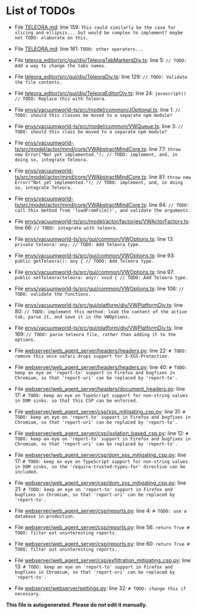 # List of TODOs

* File [TELEORA.md](/TELEORA.md): line 159: `This could similarly be the case for slicing and ellipsis... but would be complex to implement? maybe not TODO: elaborate on this.`

* File [TELEORA.md](/TELEORA.md): line 161: `TODO: other operators...`

* File [teleora_editor/src/gui/div/TeleoraTabMarkersDiv.ts](/teleora_editor/src/gui/div/TeleoraTabMarkersDiv.ts): line 5: `// TODO: Add a way to change the tabs names.`

* File [teleora_editor/src/gui/div/TeleoraDiv.ts](/teleora_editor/src/gui/div/TeleoraDiv.ts): line 129: `// TODO: Validate the file contents.`

* File [teleora_editor/src/gui/div/TeleoraEditorDiv.ts](/teleora_editor/src/gui/div/TeleoraEditorDiv.ts): line 24: `javascript() // TODO: Replace this with Teleora.`

* File [envs/vacuumworld-ts/src/model/common/JOptional.ts](/envs/vacuumworld-ts/src/model/common/JOptional.ts): line 1: `// TODO: should this classes be moved to a separate npm module?`

* File [envs/vacuumworld-ts/src/model/common/VWQueue.ts](/envs/vacuumworld-ts/src/model/common/VWQueue.ts): line 3: `// TODO: should this class be moved to a separate npm module?`

* File [envs/vacuumworld-ts/src/model/actor/mind/core/VWAbstractMindCore.ts](/envs/vacuumworld-ts/src/model/actor/mind/core/VWAbstractMindCore.ts): line 77: `throw new Error("Not yet implemented."); // TODO: implement, and, in doing so, integrate Teleora.`

* File [envs/vacuumworld-ts/src/model/actor/mind/core/VWAbstractMindCore.ts](/envs/vacuumworld-ts/src/model/actor/mind/core/VWAbstractMindCore.ts): line 81: `throw new Error("Not yet implemented."); // TODO: implement, and, in doing so, integrate Teleora.`

* File [envs/vacuumworld-ts/src/model/actor/mind/core/VWAbstractMindCore.ts](/envs/vacuumworld-ts/src/model/actor/mind/core/VWAbstractMindCore.ts): line 84: `// TODO: call this method from 'loadFromFile()', and validate the arguments.`

* File [envs/vacuumworld-ts/src/model/actor/factories/VWActorFactory.ts](/envs/vacuumworld-ts/src/model/actor/factories/VWActorFactory.ts): line 66: `// TODO: integrate with teleora.`

* File [envs/vacuumworld-ts/src/gui/common/VWOptions.ts](/envs/vacuumworld-ts/src/gui/common/VWOptions.ts): line 13: `private teleora: any; // TODO: Add Teleora type.`

* File [envs/vacuumworld-ts/src/gui/common/VWOptions.ts](/envs/vacuumworld-ts/src/gui/common/VWOptions.ts): line 93: `public getTeleora(): any { // TODO: Add Teleora type.`

* File [envs/vacuumworld-ts/src/gui/common/VWOptions.ts](/envs/vacuumworld-ts/src/gui/common/VWOptions.ts): line 97: `public setTeleora(teleora: any): void { // TODO: Add Teleora type.`

* File [envs/vacuumworld-ts/src/gui/common/VWOptions.ts](/envs/vacuumworld-ts/src/gui/common/VWOptions.ts): line 106: `// TODO: validate the functions.`

* File [envs/vacuumworld-ts/src/gui/platform/div/VWPlatformDiv.ts](/envs/vacuumworld-ts/src/gui/platform/div/VWPlatformDiv.ts): line 80: `// TODO: implement this method: load the content of the active tab, parse it, and save it in the VWOptions.`

* File [envs/vacuumworld-ts/src/gui/platform/div/VWPlatformDiv.ts](/envs/vacuumworld-ts/src/gui/platform/div/VWPlatformDiv.ts): line 169: `// TODO: parse teleora file, rather than adding it to the options.`

* File [webserver/web_agent_server/headers/headers.py](/webserver/web_agent_server/headers/headers.py): line 22: `# TODO: remove this once safari drops support for X-XSS-Protection.`

* File [webserver/web_agent_server/headers/headers.py](/webserver/web_agent_server/headers/headers.py): line 40: `# TODO: keep an eye on 'report-to' support in Firefox and bugfixes in Chromium, so that 'report-uri' can be replaced by 'report-to'.`

* File [webserver/web_agent_server/headers/document_headers.py](/webserver/web_agent_server/headers/document_headers.py): line 17: `# TODO: keep an eye on TypeScript support for non-string values in DOM sinks. so that this CSP can be enforced.`

* File [webserver/web_agent_server/csp/xss_mitigating_csp.py](/webserver/web_agent_server/csp/xss_mitigating_csp.py): line 31: `# TODO: keep an eye on 'report-to' support in Firefox and bugfixes in Chromium, so that 'report-uri' can be replaced by 'report-to'.`

* File [webserver/web_agent_server/csp/isolation_based_csp.py](/webserver/web_agent_server/csp/isolation_based_csp.py): line 12: `# TODO: keep an eye on 'report-to' support in Firefox and bugfixes in Chromium, so that 'report-uri' can be replaced by 'report-to'.`

* File [webserver/web_agent_server/csp/dom_xss_mitigating_csp.py](/webserver/web_agent_server/csp/dom_xss_mitigating_csp.py): line 17: `# TODO: keep an eye on TypeScript support for non-string values in DOM sinks, so the 'require-trusted-types-for' directive can be included.`

* File [webserver/web_agent_server/csp/dom_xss_mitigating_csp.py](/webserver/web_agent_server/csp/dom_xss_mitigating_csp.py): line 21: `# TODO: keep an eye on 'report-to' support in Firefox and bugfixes in Chromium, so that 'report-uri' can be replaced by 'report-to'.`

* File [webserver/web_agent_server/csp/reports.py](/webserver/web_agent_server/csp/reports.py): line 4: `# TODO: use a database in production.`

* File [webserver/web_agent_server/csp/reports.py](/webserver/web_agent_server/csp/reports.py): line 56: `return True # TODO: filter out uninteresting reports.`

* File [webserver/web_agent_server/csp/reports.py](/webserver/web_agent_server/csp/reports.py): line 60: `return True # TODO: filter out uninteresting reports.`

* File [webserver/web_agent_server/csp/exfiltration_mitigating_csp.py](/webserver/web_agent_server/csp/exfiltration_mitigating_csp.py): line 13: `# TODO: keep an eye on 'report-to' support in Firefox and bugfixes in Chromium, so that 'report-uri' can be replaced by 'report-to'.`

* File [webserver/webserver/settings.py](/webserver/webserver/settings.py): line 32: `# TODO: change this if necessary.`

**This file is autogenerated. Please do not edit it manually.**
